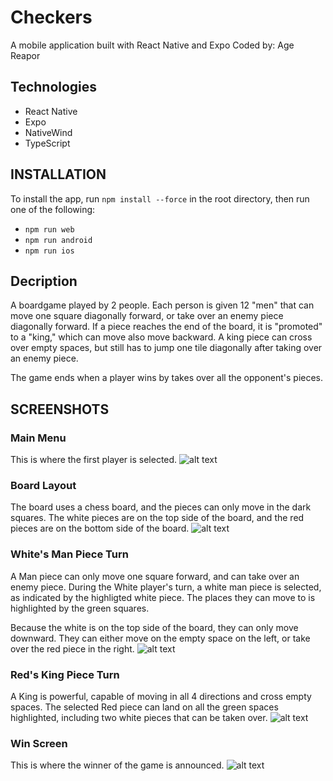 # Checkers

A mobile application built with React Native and Expo
Coded by: Age Reapor

## Technologies

- React Native
- Expo
- NativeWind
- TypeScript

## INSTALLATION

To install the app, run `npm install --force` in the root directory, then run one of the following:

- `npm run web`
- `npm run android`
- `npm run ios`

## Decription

A boardgame played by 2 people. Each person is given 12 "men" that can move one square diagonally forward, or take over an enemy piece diagonally forward. If a piece reaches the end of the board, it is "promoted" to a "king," which can move also move backward. A king piece can cross over empty spaces, but still has to jump one tile diagonally after taking over an enemy piece.

The game ends when a player wins by takes over all the opponent's pieces.

## SCREENSHOTS

### Main Menu

This is where the first player is selected.
![alt text](<Select Screen.png>)

### Board Layout

The board uses a chess board, and the pieces can only move in the dark squares. The white pieces are on the top side of the board, and the red pieces are on the bottom side of the board.
![alt text](<Start Board.png>)

### White's Man Piece Turn

A Man piece can only move one square forward, and can take over an enemy piece.
During the White player's turn, a white man piece is selected, as indicated by the highligted white piece. The places they can move to is highlighted by the green squares.

Because the white is on the top side of the board, they can only move downward. They can either move on the empty space on the left, or take over the red piece in the right.
![alt text](<White Man Plays.png>)

### Red's King Piece Turn

A King is powerful, capable of moving in all 4 directions and cross empty spaces. The selected Red piece can land on all the green spaces highlighted, including two white pieces that can be taken over.
![alt text](<Red King Plays.png>)

### Win Screen

This is where the winner of the game is announced.
![alt text](<Win Screen.png>)
